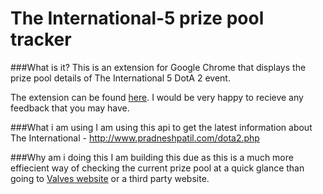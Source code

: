 # The International-5 prize pool tracker
###What is it? 
This is an extension for Google Chrome that displays the prize pool details of The International 5 DotA 2 event.


The extension can be found [here](https://chrome.google.com/webstore/detail/ti5-prize-pool-tracker/fhcpapiijbekfnfjlhdplljkfoigmgpp). I would be very happy to recieve any feedback that you may have. 

###What i am using
I am using this api to get the latest information about The International - http://www.pradneshpatil.com/dota2.php

###Why am i doing this
I am building this due as this is a much more effiecient way of checking the current prize pool at a quick glance than going to 
[Valves website](http://www.dota2.com/international/compendium/) or a third party website. 
